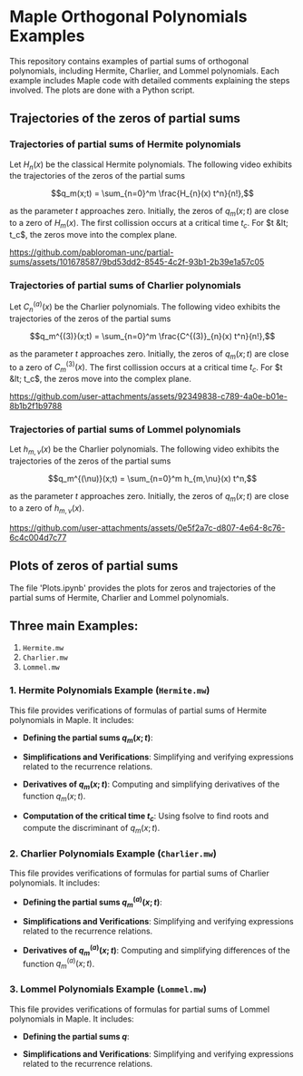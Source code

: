 # Maple Orthogonal Polynomials Examples

This repository contains examples of partial sums of orthogonal polynomials, including Hermite, Charlier, and Lommel polynomials. Each example includes Maple code with detailed comments explaining the steps involved. The plots are done with a Python script.

## Trajectories of the zeros of partial sums

### Trajectories of partial sums of Hermite polynomials
Let $H_n(x)$ be the classical Hermite polynomials. The following video exhibits the trajectories of the zeros of the partial sums

$$q_m(x;t) = \sum_{n=0}^m \frac{H_{n}(x) t^n}{n!},$$

as the parameter $t$ approaches zero. Initially, the zeros of $q_m(x;t)$ are close to a zero of $H_m(x)$. The first
collission occurs at a critical time $t_c$. For $t &lt; t_c$, the zeros move into the complex plane.

https://github.com/pabloroman-unc/partial-sums/assets/101678587/9bd53dd2-8545-4c2f-93b1-2b39e1a57c05

### Trajectories of partial sums of Charlier polynomials
Let $C_n^{(a)}(x)$ be the Charlier polynomials. The following video exhibits the trajectories of the zeros of the partial sums

$$q_m^{(3)}(x;t) = \sum_{n=0}^m \frac{C^{(3)}_{n}(x) t^n}{n!},$$

as the parameter $t$ approaches zero. Initially, the zeros of $q_m(x;t)$ are close to a zero of $C^{(3)}_m(x)$. The first
collission occurs at a critical time $t_c$. For $t &lt; t_c$, the zeros move into the complex plane.

https://github.com/user-attachments/assets/92349838-c789-4a0e-b01e-8b1b2f1b9788


### Trajectories of partial sums of Lommel polynomials
Let $h_{m,\nu}(x)$ be the Charlier polynomials. The following video exhibits the trajectories of the zeros of the partial sums

$$q_m^{(\nu)}(x;t) = \sum_{n=0}^m h_{m,\nu}(x) t^n,$$

as the parameter $t$ approaches zero. Initially, the zeros of $q_m(x;t)$ are close to a zero of $h_{m,\nu}(x)$.

https://github.com/user-attachments/assets/0e5f2a7c-d807-4e64-8c76-6c4c004d7c77

## Plots of zeros of partial sums

The file 'Plots.ipynb' provides the plots for zeros and trajectories of the partial sums of Hermite, Charlier and Lommel polynomials.

## Three main Examples:

1. `Hermite.mw`
2. `Charlier.mw`
3. `Lommel.mw`

### 1. Hermite Polynomials Example (`Hermite.mw`)

This file provides verifications of formulas of partial sums of Hermite polynomials in Maple. It includes:

- **Defining the partial sums $q_m(x;t)$**:

- **Simplifications and Verifications**: Simplifying and verifying expressions related to the recurrence relations.

- **Derivatives of $q_m(x;t)$**: Computing and simplifying derivatives of the function $q_m(x;t)$.

- **Computation of the critical time $t_c$**: Using fsolve to find roots and compute the discriminant of $q_m(x;t)$.

### 2. Charlier Polynomials Example (`Charlier.mw`)

This file provides verifications of formulas for partial sums of Charlier polynomials. It includes:

- **Defining the partial sums $q^{(a)}_m(x;t)$**:

- **Simplifications and Verifications**: Simplifying and verifying expressions related to the recurrence relations.

- **Derivatives of $q^{(a)}_m(x;t)$**: Computing and simplifying differences of the function $q^{(a)}_m(x;t)$.

### 3. Lommel Polynomials Example (`Lommel.mw`)

This file provides verifications of formulas for partial sums of Lommel polynomials in Maple. It includes:

- **Defining the partial sums $q$**:

- **Simplifications and Verifications**: Simplifying and verifying expressions related to the recurrence relations.


